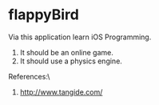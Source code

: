 # flappyBird
Via this application learn iOS Programming.

1. It should be an online game.
2. It should use a physics engine.













References:\\
1. http://www.tangide.com/

